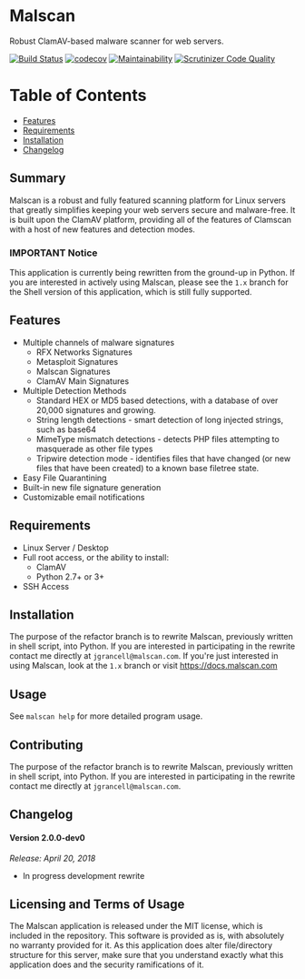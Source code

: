 Malscan
============

Robust ClamAV-based malware scanner for web servers.


[![Build Status](https://travis-ci.org/malscan/malscan.svg?branch=master)](https://travis-ci.org/malscan/malscan)
[![codecov](https://codecov.io/gh/malscan/malscan/branch/refactor/graph/badge.svg)](https://codecov.io/gh/malscan/malscan)
[![Maintainability](https://api.codeclimate.com/v1/badges/6853e74c03949aeb009e/maintainability)](https://codeclimate.com/github/malscan/malscan/maintainability)
[![Scrutinizer Code Quality](https://scrutinizer-ci.com/g/malscan/malscan/badges/quality-score.png?b=master)](https://scrutinizer-ci.com/g/malscan/malscan/?branch=master)

# Table of Contents
* [Features](#features)
* [Requirements](#requirements)
* [Installation](#installation)
* [Changelog](#changelog)

## Summary

Malscan is a robust and fully featured scanning platform for Linux servers that greatly simplifies keeping your web servers secure and malware-free. It is built upon the ClamAV platform, providing all of the features of Clamscan with a host of new features and detection modes.

### IMPORTANT Notice

This application is currently being rewritten from the ground-up in Python. If you are interested in actively using Malscan, please see the `1.x` branch for the Shell version of
this application, which is still fully supported.

## Features
* Multiple channels of malware signatures
  * RFX Networks Signatures
  * Metasploit Signatures
  * Malscan Signatures
  * ClamAV Main Signatures
* Multiple Detection Methods
  * Standard HEX or MD5 based detections, with a database of over 20,000 signatures and growing.
  * String length detections - smart detection of long injected strings, such as base64
  * MimeType mismatch detections - detects PHP files attempting to masquerade as other file types
  * Tripwire detection mode - identifies files that have changed (or new files that have been created) to a known base filetree state.
* Easy File Quarantining
* Built-in new file signature generation
* Customizable email notifications

## Requirements
* Linux Server / Desktop
* Full root access, or the ability to install:
  * ClamAV
  * Python 2.7+ or 3+
* SSH Access

## Installation

The purpose of the refactor branch is to rewrite Malscan, previously written in shell script, into Python.
If you are interested in participating in the rewrite contact me directly at `jgrancell@malscan.com`.
If you're just interested in using Malscan, look at the `1.x` branch or visit https://docs.malscan.com

## Usage

See `malscan help` for more detailed program usage.

## Contributing

The purpose of the refactor branch is to rewrite Malscan, previously written in shell script, into Python.
If you are interested in participating in the rewrite contact me directly at `jgrancell@malscan.com`.

## Changelog

#### Version 2.0.0-dev0
*Release: April 20, 2018*
* In progress development rewrite

## Licensing and Terms of Usage

The Malscan application is released under the MIT license, which is included in the repository. This software is provided as is, with absolutely no warranty provided for it. As this application does alter file/directory structure for this server, make sure that you understand exactly what this application does and the security ramifications of it.
